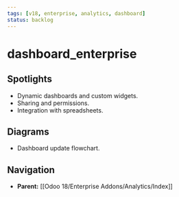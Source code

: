 ```yaml
---
tags: [v18, enterprise, analytics, dashboard]
status: backlog
---
```

# dashboard_enterprise

## Spotlights
- Dynamic dashboards and custom widgets.
- Sharing and permissions.
- Integration with spreadsheets.

## Diagrams
- Dashboard update flowchart.




## Navigation
- **Parent:** [[Odoo 18/Enterprise Addons/Analytics/Index]]
